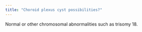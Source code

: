 ```yaml
---
title: "Choroid plexus cyst possibilities?"
---
```

Normal or other chromosomal abnormalities such as trisomy 18.

